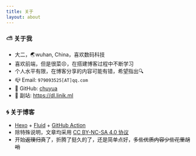 ```yaml
---
title: 关于
layout: about
---
```


<link href="https://fonts.dogedoge.com/css2?family=Sriracha&display=swap" rel="stylesheet" media="print" onload='this.media="all"'>

### ⛅️ 关于我

- 大二，🌏wuhan, China，喜欢数码科技
- 喜欢前端，但是很菜😣，在搭建博客过程中不断学习
- 个人水平有限，在博客分享的内容可能有错，希望指出🔍
- 📪 Email:  `979093525[AT]qq.com`
- 🐙 GitHub: [chuyua](https://github.com/chuyua)
- 🔧 副站: https://dl.linik.ml

### 🌀 关于博客

- <span>[Hexo](https://hexo.io/zh-cn) + [Fluid](https://github.com/fluid-dev/hexo-theme-fluid) + [GitHub Action](https://github.com/features/actions)</span>
- 除特殊说明，文章均采用 [CC BY-NC-SA 4.0 协议](https://creativecommons.org/licenses/by-nc-sa/4.0/deed.zh)
- 开始~~返璞归真~~了，折腾了挺久的了，还是简单点好，~~多些优质内容少些花里胡哨~~


<!-- ### :partly_sunny: 博客历史

{% cb 2020.02.27 从 NexT 搬迁至 Fluid, 1, orange %}
{% cb 2020.03.05 搬迁全部完成, 1, orange %}
{% cb 2020.03.16 新增相册, 1, orange %}
{% cb 2020.03.24 使用增强版 Valine-Admin, 1, orange %}
{% cb 2020.03.26 新增暗黑模式, 1, orange %} -->
